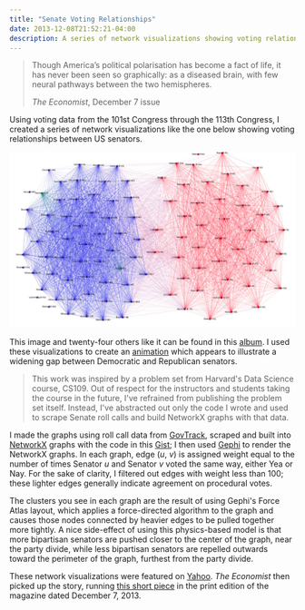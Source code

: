 ```yaml
---
title: "Senate Voting Relationships"
date: 2013-12-08T21:52:21-04:00
description: A series of network visualizations showing voting relationships between US senators
---
```


> Though America’s political polarisation has become a fact of life, it has never been seen so graphically: as a diseased brain, with few neural pathways between the two hemispheres.
>
> *The Economist*, December 7 issue

Using voting data from the 101st Congress through the 113th Congress, I created a series of network visualizations like the one below showing voting relationships between US senators.

![Force-directed graph illustrating voting relationships between US Senators](senate-vote-graph-113-2013.png)

This image and twenty-four others like it can be found in this [album](https://imgur.com/a/Wmoex#0). I used these visualizations to create an [animation](https://www.gfycat.com/FloweryDirtyGermanshorthairedpointer) which appears to illustrate a widening gap between Democratic and Republican senators.

> This work was inspired by a problem set from Harvard's Data Science course, CS109. Out of respect for the instructors and students taking the course in the future, I've refrained from publishing the problem set itself. Instead, I've abstracted out only the code I wrote and used to scrape Senate roll calls and build NetworkX graphs with that data.

I made the graphs using roll call data from [GovTrack](https://www.govtrack.us/data/congress/), scraped and built into [NetworkX](https://networkx.github.io/) graphs with the code in this [Gist](https://gist.github.com/rlucioni/8bdb1092579041ce739c); I then used [Gephi](https://gephi.org/) to render the NetworkX graphs. In each graph, edge (*u*, *v*) is assigned weight equal to the number of times Senator *u* and Senator *v* voted the same way, either Yea or Nay. For the sake of clarity, I filtered out edges with weight less than 100; these lighter edges generally indicate agreement on procedural votes.

The clusters you see in each graph are the result of using Gephi's Force Atlas layout, which applies a force-directed algorithm to the graph and causes those nodes connected by heavier edges to be pulled together more tightly. A nice side-effect of using this physics-based model is that more bipartisan senators are pushed closer to the center of the graph, near the party divide, while less bipartisan senators are repelled outwards toward the perimeter of the graph, furthest from the party divide.

These network visualizations were featured on [Yahoo](https://news.yahoo.com/the-splitting-of-the-senate--now-in-convenient-gif-form-213908185.html). *The Economist* then picked up the story, running [this short piece](https://www.economist.com/news/united-states/21591190-united-states-amoeba?frsc=dg%7Ca) in the print edition of the magazine dated December 7, 2013.
